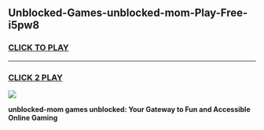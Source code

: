 
## Unblocked-Games-unblocked-mom-Play-Free-i5pw8
<h3>
<a href="https://premium76.site?title=unblocked-mom&ref=23A">CLICK TO PLAY</a></h3>
<hr>

<h3>
<a href="https://premium76.site?title=unblocked-mom&ref=23A">CLICK 2 PLAY</a>
  
</h3>

<a href="https://premium76.site?title=unblocked-mom&ref=23A"><img src="https://clearcache.store/games.png"></a>


**unblocked-mom games unblocked: Your Gateway to Fun and Accessible Online Gaming**
